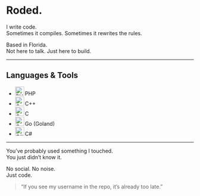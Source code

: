 # Roded.

I write code.  
Sometimes it compiles. Sometimes it rewrites the rules.

Based in Florida.  
Not here to talk. Just here to build.

---

## Languages & Tools

- <img src="https://cdn.jsdelivr.net/gh/devicons/devicon/icons/php/php-original.svg" alt="PHP" width="24" height="24"/> PHP  
- <img src="https://cdn.jsdelivr.net/gh/devicons/devicon/icons/cplusplus/cplusplus-original.svg" alt="C++" width="24" height="24"/> C++  
- <img src="https://cdn.jsdelivr.net/gh/devicons/devicon/icons/c/c-original.svg" alt="C" width="24" height="24"/> C  
- <img src="https://cdn.jsdelivr.net/gh/devicons/devicon/icons/go/go-original.svg" alt="Go" width="24" height="24"/> Go (Goland)  
- <img src="https://cdn.jsdelivr.net/gh/devicons/devicon/icons/csharp/csharp-original.svg" alt="C#" width="24" height="24"/> C#

---

You’ve probably used something I touched.  
You just didn’t know it.

No social. No noise.  
Just code.

> “If you see my username in the repo, it’s already too late.”
